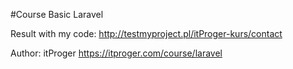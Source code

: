 #Course Basic Laravel

Result with my code: http://testmyproject.pl/itProger-kurs/contact

Author: itProger https://itproger.com/course/laravel

